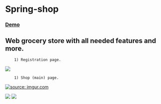 # Spring-shop

<a href="http://grocerystore-webgrocerystore.rhcloud.com/"> <h3> Demo </h3> </a>

## Web grocery store with all needed features and more.
```
	1) Registration page.
```

<img src="http://i.imgur.com/EUTSDg6.jpg">

```
	1) Shop (main) page.
```

<a href="http://imgur.com/9lHpvMq"><img src="http://i.imgur.com/9lHpvMq.jpg" title="source: imgur.com" /></a>

<img src="http://imgur.com/8GYRARZ">

<img src="http://imgur.com/9lHpvMq">
